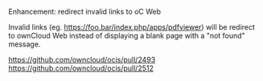 Enhancement: redirect invalid links to oC Web

Invalid links (eg. https://foo.bar/index.php/apps/pdfviewer) will be redirect to ownCloud Web instead of displaying a blank page with a "not found" message.

https://github.com/owncloud/ocis/pull/2493
https://github.com/owncloud/ocis/pull/2512
